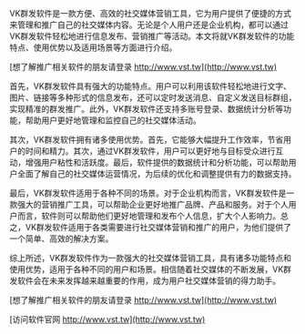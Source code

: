 VK群发软件是一款方便、高效的社交媒体营销工具，它为用户提供了便捷的方式来管理和推广自己的社交媒体内容。无论是个人用户还是企业机构，都可以通过VK群发软件轻松地进行信息发布、营销推广等活动。本文将就VK群发软件的功能特点、使用优势以及适用场景等方面进行介绍。

[想了解推广相关软件的朋友请登录 http://www.vst.tw](http://www.vst.tw)

首先，VK群发软件具有强大的功能特点。用户可以利用该软件轻松地进行文字、图片、链接等多种形式的信息发布，还可以定时发送消息、自定义发送目标群组，实现精准的群发推广。此外，VK群发软件还支持多账号登录、数据统计分析等功能，帮助用户更好地管理和监控自己的社交媒体活动。

其次，VK群发软件拥有诸多使用优势。首先，它能够大幅提升工作效率，节省用户的时间和精力。其次，通过VK群发软件，用户可以更好地与目标受众进行互动，增强用户粘性和活跃度。最后，软件提供的数据统计和分析功能，可以帮助用户全面了解自己的社交媒体运营情况，为后续的优化和调整提供有力的数据支持。

最后，VK群发软件适用于各种不同的场景。对于企业机构而言，VK群发软件是一款强大的营销推广工具，可以帮助企业更好地推广品牌、产品和服务。对于个人用户而言，软件则可以帮助他们更好地管理和发布个人信息，扩大个人影响力。总之，VK群发软件适用于各类需要进行社交媒体营销和推广的用户，为他们提供了一个简单、高效的解决方案。

综上所述，VK群发软件作为一款强大的社交媒体营销工具，具有诸多功能特点和使用优势，适用于各种不同的用户和场景。相信随着社交媒体的不断发展，VK群发软件会在未来发挥越来越重要的作用，成为用户社交媒体营销的得力助手。

[想了解推广相关软件的朋友请登录 http://www.vst.tw](http://www.vst.tw)


[访问软件官网 http://www.vst.tw](http://www.vst.tw)
